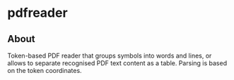 # pdfreader
## About
Token-based PDF reader that groups symbols into words and lines, or allows to separate recognised PDF text content as a table.
Parsing is based on the token coordinates.
